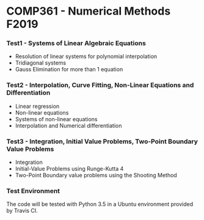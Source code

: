 # COMP361 - Numerical Methods F2019


### Test1 - Systems of Linear Algebraic Equations

* Resolution of linear systems for polynomial interpolation
* Tridiagonal systems
* Gauss Elimination for more than 1 equation

### Test2 - Interpolation, Curve Fitting, Non-Linear Equations and Differentiation

* Linear regression
* Non-linear equations
* Systems of non-linear equations
* Interpolation and Numerical differentiation

### Test3 - Integration, Initial Value Problems, Two-Point Boundary Value Problems

* Integration
* Initial-Value Problems using Runge-Kutta 4
* Two-Point Boundary value problems using the Shooting Method

### Test Environment
The code will be tested with Python 3.5 in a Ubuntu environment 
provided by Travis CI.
